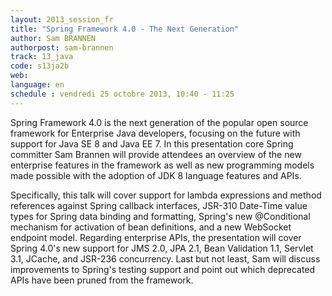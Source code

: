 ```yaml
---
layout: 2013_session_fr
title: "Spring Framework 4.0 - The Next Generation"
author: Sam BRANNEN
authorpost: sam-brannen
track: 13_java
code: s13ja2b
web: 
language: en
schedule : vendredi 25 octobre 2013, 10:40 - 11:25
---
```


Spring Framework 4.0 is the next generation of the popular open source framework for Enterprise Java developers, focusing on the future with support for Java SE 8 and Java EE 7. In this presentation core Spring committer Sam Brannen will provide attendees an overview of the new enterprise features in the framework as well as new programming models made possible with the adoption of JDK 8 language features and APIs.

Specifically, this talk will cover support for lambda expressions and method references against Spring callback interfaces, JSR-310 Date-Time value types for Spring data binding and formatting, Spring's new @Conditional mechanism for activation of bean definitions, and a new WebSocket endpoint model. Regarding enterprise APIs, the presentation will cover Spring 4.0's new support for JMS 2.0, JPA 2.1, Bean Validation 1.1, Servlet 3.1, JCache, and JSR-236 concurrency. Last but not least, Sam will discuss improvements to Spring's testing support and point out which deprecated APIs have been pruned from the framework.
